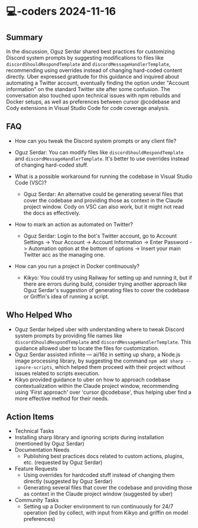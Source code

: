 # 💻-coders 2024-11-16

## Summary

In the discussion, Oguz Serdar shared best practices for customizing Discord system prompts by suggesting modifications to files like `discordShouldRespondTemplate` and `discordMessageHandlerTemplate`, recommending using overrides instead of changing hard-coded content directly. Uber expressed gratitude for this guidance and inquired about automating a Twitter account, eventually finding the option under "Account information" on the standard Twitter site after some confusion. The conversation also touched upon technical issues with npm rebuilds and Docker setups, as well as preferences between cursor @codebase and Cody extensions in Visual Studio Code for code coverage analysis.

## FAQ

- How can you tweak the Discord system prompts or any client file?
- Oguz Serdar: You can modify files like `discordShouldRespondTemplate` and `discordMessageHandlerTemplate`. It's better to use overrides instead of changing hard-coded stuff.

- What is a possible workaround for running the codebase in Visual Studio Code (VSC)?

    - Oguz Serdar: An alternative could be generating several files that cover the codebase and providing those as context in the Claude project window. Cody on VSC can also work, but it might not read the docs as effectively.

- How to mark an action as automated on Twitter?

    - Oguz Serdar: Login to the bot's Twitter account, go to Account Settings -> Your Account -> Account Information -> Enter Password -> Automation option at the bottom of options -> Insert your main Twitter acc as the managing one.

- How can you run a project in Docker continuously?
    - Kikyo: You could try using Railway for setting up and running it, but if there are errors during build, consider trying another approach like Oguz Serdar's suggestion of generating files to cover the codebase or Griffin's idea of running a script.

## Who Helped Who

- Oguz Serdar helped uber with understanding where to tweak Discord system prompts by providing file names like `discordShouldRespondTemplate` and `discordMessageHandlerTemplate`. This guidance allowed uber to locate the files for customization.
- Oguz Serdar assisted infinite — ai/16z in setting up sharp, a Node.js image processing library, by suggesting the command `npm add sharp --ignore-scripts`, which helped them proceed with their project without issues related to scripts execution.
- Kikyo provided guidance to uber on how to approach codebase contextualization within the Claude project window, recommending using 'First approach' over 'cursor @codebase', thus helping uber find a more effective method for their needs.

## Action Items

- Technical Tasks
- Installing sharp library and ignoring scripts during installation (mentioned by Oguz Serdar)
- Documentation Needs
    - Publishing best practices docs related to custom actions, plugins, etc. (requested by Oguz Serdar)
- Feature Requests
    - Using overrides for hardcoded stuff instead of changing them directly (suggested by Oguz Serdar)
    - Generating several files that cover the codebase and providing those as context in the Claude project window (suggested by uber)
- Community Tasks
    - Setting up a Docker environment to run continuously for 24/7 operation (led by collect, with input from Kikyo and griffin on model preferences)
